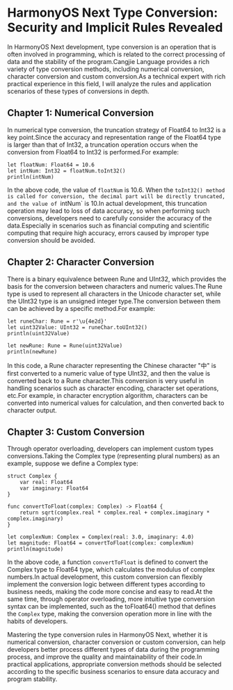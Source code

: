# HarmonyOS Next Type Conversion: Security and Implicit Rules Revealed
In HarmonyOS Next development, type conversion is an operation that is often involved in programming, which is related to the correct processing of data and the stability of the program.Cangjie Language provides a rich variety of type conversion methods, including numerical conversion, character conversion and custom conversion.As a technical expert with rich practical experience in this field, I will analyze the rules and application scenarios of these types of conversions in depth.

## Chapter 1: Numerical Conversion
In numerical type conversion, the truncation strategy of Float64 to Int32 is a key point.Since the accuracy and representation range of the Float64 type is larger than that of Int32, a truncation operation occurs when the conversion from Float64 to Int32 is performed.For example:
```cj
let floatNum: Float64 = 10.6
let intNum: Int32 = floatNum.toInt32()
println(intNum)
```
In the above code, the value of `floatNum` is 10.6. When the `toInt32() method is called for conversion, the decimal part will be directly truncated, and the value of `intNum` is 10.In actual development, this truncation operation may lead to loss of data accuracy, so when performing such conversions, developers need to carefully consider the accuracy of the data.Especially in scenarios such as financial computing and scientific computing that require high accuracy, errors caused by improper type conversion should be avoided.

## Chapter 2: Character Conversion
There is a binary equivalence between Rune and UInt32, which provides the basis for the conversion between characters and numeric values.The Rune type is used to represent all characters in the Unicode character set, while the UInt32 type is an unsigned integer type.The conversion between them can be achieved by a specific method.For example:
```cj
let runeChar: Rune = r'\u{4e2d}'
let uint32Value: UInt32 = runeChar.toUInt32()
println(uint32Value)

let newRune: Rune = Rune(uint32Value)
println(newRune)
```
In this code, a Rune character representing the Chinese character "中" is first converted to a numeric value of type UInt32, and then the value is converted back to a Rune character.This conversion is very useful in handling scenarios such as character encoding, character set operations, etc.For example, in character encryption algorithm, characters can be converted into numerical values ​​for calculation, and then converted back to character output.

## Chapter 3: Custom Conversion
Through operator overloading, developers can implement custom types conversions.Taking the Complex type (representing plural numbers) as an example, suppose we define a Complex type:
```cj
struct Complex {
    var real: Float64
    var imaginary: Float64
}

func convertToFloat(complex: Complex) -> Float64 {
    return sqrt(complex.real * complex.real + complex.imaginary * complex.imaginary)
}

let complexNum: Complex = Complex(real: 3.0, imaginary: 4.0)
let magnitude: Float64 = convertToFloat(complex: complexNum)
println(magnitude)
```
In the above code, a function `convertToFloat` is defined to convert the Complex type to Float64 type, which calculates the modulus of complex numbers.In actual development, this custom conversion can flexibly implement the conversion logic between different types according to business needs, making the code more concise and easy to read.At the same time, through operator overloading, more intuitive type conversion syntax can be implemented, such as the toFloat64() method that defines the `Complex` type, making the conversion operation more in line with the habits of developers.

Mastering the type conversion rules in HarmonyOS Next, whether it is numerical conversion, character conversion or custom conversion, can help developers better process different types of data during the programming process, and improve the quality and maintainability of their code.In practical applications, appropriate conversion methods should be selected according to the specific business scenarios to ensure data accuracy and program stability.
